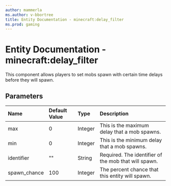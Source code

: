```yaml
---
author: mammerla
ms.author: v-bbortree
title: Entity Documentation - minecraft:delay_filter
ms.prod: gaming
---
```


# Entity Documentation - minecraft:delay_filter

This component allows players to set mobs spawn with certain time delays before they will spawn.

## Parameters

|Name |Default Value|Type |Description |
|:-----------|:-----------|:-----------|:-----------|
| max| 0 |Integer | This is the maximum delay that a mob spawns. |
| min| 0 |Integer | This is the minimum delay that a mob spawns. |
|identifier| "" | String| Required. The identifier of the mob that will spawn.|
|spawn_chance| 100 | Integer| The percent chance that this entity will spawn.|
